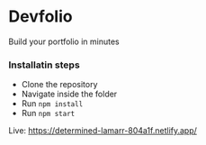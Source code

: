 # Devfolio
Build your portfolio in minutes

### Installatin steps
- Clone the repository
- Navigate inside the folder
- Run `npm install`
- Run `npm start`

Live: https://determined-lamarr-804a1f.netlify.app/
